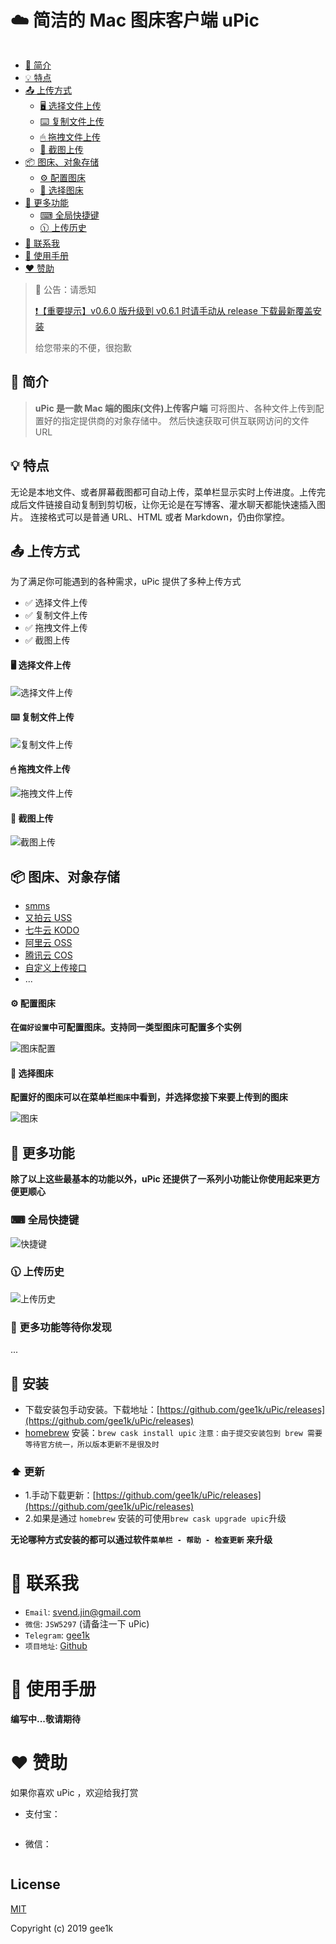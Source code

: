 
# ☁️ 简洁的 Mac 图床客户端 uPic

<div style="display: flex;justify-content: center;">
   <a href="https://github.com/gee1k/uPic/stargazers">
    <img src="https://img.shields.io/github/stars/gee1k/uPic.svg?style=popout-square" alt="">
  </a> <a href="https://github.com/gee1k/uPic/releases" style="margin: 0 5px;">
    <img src="https://img.shields.io/github/downloads/gee1k/uPic/total.svg?style=popout-square" alt="">
  </a> <a href="https://github.com/gee1k/uPic/releases/latest">
    <img src="https://img.shields.io/github/release/gee1k/uPic.svg?style=popout-square" alt="">
  </a>
</div>



- [📑 简介](#-简介)
- [💡 特点](#-特点)
- [📤 上传方式](#-上传方式)
	- [🖥 选择文件上传](#-选择文件上传)
	- [⌨️ 复制文件上传](#-复制文件上传)
	- [🖱 拖拽文件上传](#-拖拽文件上传)
	- [📸 截图上传](#-截图上传)
- [📦 图床、对象存储](#-图床对象存储)
	- [⚙️ 配置图床](#-配置图床)
	- [🔦 选择图床](#-选择图床)
- [🧰 更多功能](#-更多功能)
	- [⌨︎ 全局快捷键](#-全局快捷键)
	- [🕦 上传历史](#-上传历史)
- [💌 联系我](#-联系我)
- [📝 使用手册](#-使用手册)
- [❤️ 赞助](#-赞助)



> 📌 公告：请悉知
>
>  [❗【重要提示】v0.6.0 版升级到 v0.6.1 时请手动从 release 下载最新覆盖安装](https://github.com/gee1k/uPic/issues/12)
>
> 给您带来的不便，很抱歉



## 📑 简介

> **uPic 是一款 Mac 端的图床(文件)上传客户端**
> 可将图片、各种文件上传到配置好的指定提供商的对象存储中。
> 然后快速获取可供互联网访问的文件 URL

## 💡 特点

无论是本地文件、或者屏幕截图都可自动上传，菜单栏显示实时上传进度。上传完成后文件链接自动复制到剪切板，让你无论是在写博客、灌水聊天都能快速插入图片。
连接格式可以是普通 URL、HTML 或者 Markdown，仍由你掌控。

## 📤 上传方式

为了满足你可能遇到的各种需求，uPic 提供了多种上传方式

- ✅ 选择文件上传
- ✅ 复制文件上传
- ✅ 拖拽文件上传
- ✅ 截图上传

#### 🖥 选择文件上传

![选择文件上传](./screenshot/selectFile.gif)

#### ⌨️ 复制文件上传

![复制文件上传](./screenshot/paste.gif)

#### 🖱 拖拽文件上传

![拖拽文件上传](./screenshot/drag.gif)

#### 📸 截图上传

![截图上传](./screenshot/screenshot.gif)

## 📦 图床、对象存储

- [smms](https://sm.ms/)
- [又拍云 USS](https://www.upyun.com/products/file-storage)
- [七牛云 KODO](https://www.qiniu.com/products/kodo)
- [阿里云 OSS](https://www.aliyun.com/product/oss/)
- [腾讯云 COS](https://cloud.tencent.com/product/cos)
- [自定义上传接口](https://blog.svend.cc/upic/tutorials/custom)
- ...

#### ⚙️ 配置图床

**在`偏好设置`中可配置图床。支持同一类型图床可配置多个实例**

![图床配置](./screenshot/hosts.png)

#### 🔦 选择图床

**配置好的图床可以在菜单栏`图床`中看到，并选择您接下来要上传到的图床**

![图床](./screenshot/default-host.png)

## 🧰 更多功能

**除了以上这些最基本的功能以外，uPic 还提供了一系列小功能让你使用起来更方便更顺心**

### ⌨︎ 全局快捷键

![快捷键](./screenshot/shortcuts.png)

### 🕦 上传历史

![上传历史](./screenshot/history.png)

### 📢 更多功能等待你发现

...



## 🚀 安装

- 下载安装包手动安装。下载地址：[https://github.com/gee1k/uPic/releases](https://github.com/gee1k/uPic/releases)
- [homebrew](https://brew.sh/) 安装：`brew cask install upic`   `注意：由于提交安装包到 brew 需要等待官方统一，所以版本更新不是很及时`

### ⬆️ 更新

- 1.手动下载更新：[https://github.com/gee1k/uPic/releases](https://github.com/gee1k/uPic/releases)
- 2.如果是通过 `homebrew` 安装的可使用`brew cask upgrade upic`升级

**无论哪种方式安装的都可以通过软件`菜单栏 - 帮助 - 检查更新` 来升级**

# 💌 联系我

- `Email`: svend.jin@gmail.com
- `微信`: `JSW5297` (请备注一下 uPic)
- `Telegram`: [gee1k](https://t.me/gee1k)
- `项目地址`: [Github](https://github.com/gee1k/uPic)

# 📝 使用手册

**编写中...敬请期待**


# ❤️ 赞助

如果你喜欢 uPic ，欢迎给我打赏

- 支付宝：

<img src="./screenshot/qrcode/alipay-mini.jpeg" alt="">

- 微信：

<img src="./screenshot/qrcode/wechat-mini.jpeg" alt="">

## License

[MIT](http://opensource.org/licenses/MIT)

Copyright (c) 2019 gee1k
